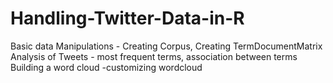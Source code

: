# Handling-Twitter-Data-in-R
Basic data Manipulations - Creating Corpus, Creating TermDocumentMatrix
Analysis of Tweets - most frequent terms, association between terms
Building a word cloud -customizing wordcloud
